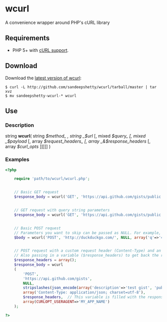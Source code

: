 # wcurl

A convenience wrapper around PHP's cURL library


## Requirements

* PHP 5+ with [cURL support](http://php.net/manual/en/book.curl.php).


## Download
Download the [latest version of wcurl](https://github.com/sandeepshetty/wcurl/archives/master):

```shell
$ curl -L http://github.com/sandeepshetty/wcurl/tarball/master | tar xvz
$ mv sandeepshetty-wcurl-* wcurl
```


## Use


### Description

string __wcurl__( string _$method_ , string _$url_ [, mixed _$query_ [, mixed _$payload_ [, array _$request_headers_ [, array _&$response_headers_ [, array _$curl_opts_ ]]]]] )


### Examples

```php
<?php

	require 'path/to/wcurl/wcurl.php';


	// Basic GET request
	$response_body = wcurl('GET', 'https://api.github.com/gists/public');


	// GET request with query string parameters
	$response_body = wcurl('GET', 'https://api.github.com/gists/public', array('page'=>1, 'per_page'=>2));


	// Basic POST request
	// Parameters you want to skip can be passed as NULL. For example, here the query parameter is passed as NULL.
	$body = wcurl('POST', 'http://duckduckgo.com/', NULL, array('q'=>'42', 'format'=>'json'));


	// POST request with a custom request header (Content-Type) and an overriden cURL opt (CURLOPT_USERAGENT)
	// Also passing in a variable ($response_headers) to get back the response headers
	$response_headers = array();
	$response_body = wcurl
	(
		'POST',
		'https://api.github.com/gists',
		NULL,
		stripslashes(json_encode(array('description'=>'test gist', 'public'=>true, 'files'=>array('42.txt'=>array('content'=>'The Answer to the Ultimate Question of Life, the Universe, and Everything'))))),
		array('Content-Type: application/json; charset=utf-8'),
		$response_headers,	// This variable is filled with the response headers
		array(CURLOPT_USERAGENT=>'MY_APP_NAME')
	);

?>
```